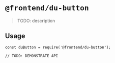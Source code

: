 # `@frontend/du-button`

> TODO: description

## Usage

```
const duButton = require('@frontend/du-button');

// TODO: DEMONSTRATE API
```
